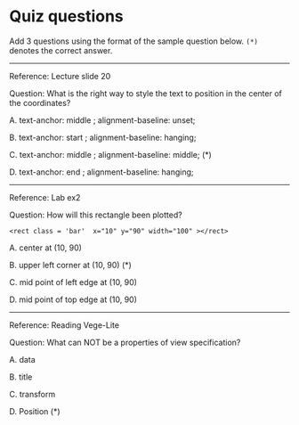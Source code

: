 # Quiz questions

Add 3 questions using the format of the sample question below. `(*)` denotes the correct answer.

---

Reference: Lecture slide 20

Question: What is the right way to style the text to position in the center of the coordinates?

A. text-anchor: middle ; alignment-baseline: unset;

B. text-anchor: start ; alignment-baseline: hanging;

C. text-anchor: middle ; alignment-baseline: middle; (*)

D. text-anchor: end ; alignment-baseline: hanging; 

---

Reference: Lab ex2

Question: How will this rectangle been plotted?
```
<rect class = 'bar'  x="10" y="90" width="100" ></rect>
```

A. center at (10, 90)

B. upper left corner at (10, 90) (*)

C. mid point of left edge at (10, 90)

D. mid point of top edge at (10, 90)

---

Reference: Reading Vege-Lite

Question: What can NOT be a properties of view specification?

A. data

B. title

C. transform

D. Position (*)
